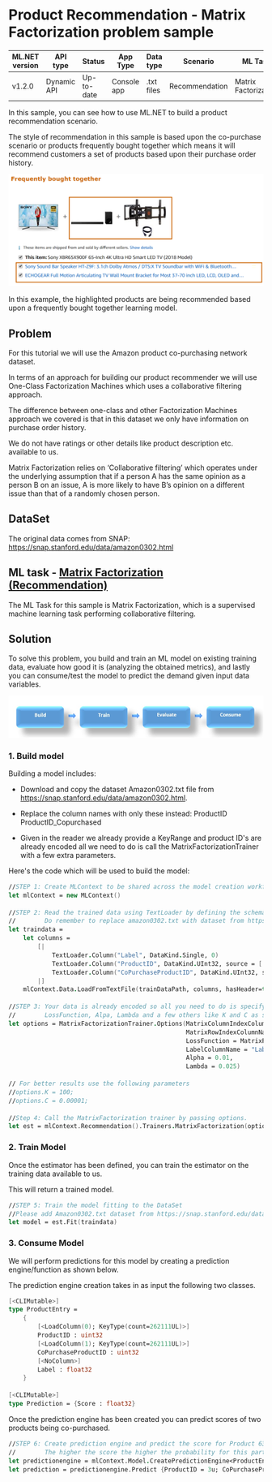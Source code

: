# Product Recommendation - Matrix Factorization problem sample

| ML.NET version | API type          | Status                        | App Type    | Data type | Scenario            | ML Task                   | Algorithms                  |
|----------------|-------------------|-------------------------------|-------------|-----------|---------------------|---------------------------|-----------------------------|
|v1.2.0   | Dynamic API | Up-to-date | Console app | .txt files | Recommendation | Matrix Factorization | MatrixFactorizationTrainer (One Class)|

In this sample, you can see how to use ML.NET to build a product recommendation scenario.

The style of recommendation in this sample is based upon the co-purchase scenario or products frequently 
bought together which means it will recommend customers a set of products based upon their purchase order
history. 

![Alt Text](https://github.com/dotnet/machinelearning-samples/blob/master/samples/csharp/getting-started/MatrixFactorization_ProductRecommendation/ProductRecommender/Data/frequentlyboughttogether.png)

In this example, the highlighted products are being recommended based upon a frequently bought together learning model. 


## Problem
For this tutorial we will use the Amazon product co-purchasing network dataset.  

In terms of an approach for building our product recommender we will use One-Class Factorization Machines which uses a collaborative filtering approach. 


The difference between one-class and other Factorization Machines approach we covered is that in this dataset we only have information on purchase order history.

We do not have ratings or other details like product description etc. available to us. 

Matrix Factorization relies on ‘Collaborative filtering’ which operates under the underlying assumption that if a person A has the same opinion as a person B on an issue, A is more likely to have B’s opinion on a different issue than that of a randomly chosen person.

## DataSet
The original data comes from SNAP:
https://snap.stanford.edu/data/amazon0302.html


## ML task - [Matrix Factorization (Recommendation)](https://docs.microsoft.com/en-us/dotnet/machine-learning/resources/tasks#recommendation)

The ML Task for this sample is Matrix Factorization, which is a supervised machine learning task performing collaborative filtering. 

## Solution

To solve this problem, you build and train an ML model on existing training data, evaluate how good it is (analyzing the obtained metrics), and lastly you can consume/test the model to predict the demand given input data variables.

![Build -> Train -> Evaluate -> Consume](../shared_content/modelpipeline.png)

### 1. Build model

Building a model includes: 

* Download and copy the dataset Amazon0302.txt file from https://snap.stanford.edu/data/amazon0302.html. 

* Replace the column names with only these instead:  ProductID	ProductID_Copurchased

* Given in the reader we already provide a KeyRange and product ID's are already encoded all we need to do is
  call the MatrixFactorizationTrainer with a few extra parameters. 

Here's the code which will be used to build the model:
```fsharp
//STEP 1: Create MLContext to be shared across the model creation workflow objects 
let mlContext = new MLContext()

//STEP 2: Read the trained data using TextLoader by defining the schema for reading the product co-purchase dataset
//        Do remember to replace amazon0302.txt with dataset from https://snap.stanford.edu/data/amazon0302.html
let traindata = 
    let columns = 
        [|
            TextLoader.Column("Label", DataKind.Single, 0)
            TextLoader.Column("ProductID", DataKind.UInt32, source = [|TextLoader.Range(0)|], keyCount = KeyCount 262111UL) 
            TextLoader.Column("CoPurchaseProductID", DataKind.UInt32, source = [|TextLoader.Range(1)|], keyCount = KeyCount 262111UL) 
        |]
    mlContext.Data.LoadFromTextFile(trainDataPath, columns, hasHeader=true, separatorChar='\t')

//STEP 3: Your data is already encoded so all you need to do is specify options for MatrxiFactorizationTrainer with a few extra hyperparameters
//        LossFunction, Alpa, Lambda and a few others like K and C as shown below and call the trainer. 
let options = MatrixFactorizationTrainer.Options(MatrixColumnIndexColumnName = "ProductID", 
                                                 MatrixRowIndexColumnName = "CoPurchaseProductID",
                                                 LossFunction = MatrixFactorizationTrainer.LossFunctionType.SquareLossOneClass,
                                                 LabelColumnName = "Label",
                                                 Alpha = 0.01,
                                                 Lambda = 0.025)

// For better results use the following parameters
//options.K = 100;
//options.C = 0.00001;

//Step 4: Call the MatrixFactorization trainer by passing options.
let est = mlContext.Recommendation().Trainers.MatrixFactorization(options)
```

### 2. Train Model 

Once the estimator has been defined, you can train the estimator on the training data available to us. 

This will return a trained model. 

```fsharp
//STEP 5: Train the model fitting to the DataSet
//Please add Amazon0302.txt dataset from https://snap.stanford.edu/data/amazon0302.html to Data folder if FileNotFoundException is thrown.
let model = est.Fit(traindata)
```

### 3. Consume Model 

We will perform predictions for this model by creating a prediction engine/function as shown below.

The prediction engine creation takes in as input the following two classes. 

```fsharp
[<CLIMutable>]
type ProductEntry = 
    {
        [<LoadColumn(0); KeyType(count=262111UL)>]
        ProductID : uint32
        [<LoadColumn(1); KeyType(count=262111UL)>]
        CoPurchaseProductID : uint32
        [<NoColumn>]
        Label : float32
    }
    
[<CLIMutable>]
type Prediction = {Score : float32}
```

Once the prediction engine has been created you can predict scores of two products being co-purchased. 

```fsharp
//STEP 6: Create prediction engine and predict the score for Product 63 being co-purchased with Product 3.
//        The higher the score the higher the probability for this particular productID being co-purchased 
let predictionengine = mlContext.Model.CreatePredictionEngine<ProductEntry, Prediction>(model)
let prediction = predictionengine.Predict {ProductID = 3u; CoPurchaseProductID = 63u; Label = 0.f}
```
